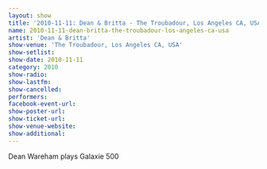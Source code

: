 ```yaml
---
layout: show
title: '2010-11-11: Dean & Britta - The Troubadour, Los Angeles CA, USA'
name: 2010-11-11-dean-britta-the-troubadour-los-angeles-ca-usa
artist: 'Dean & Britta'
show-venue: 'The Troubadour, Los Angeles CA, USA'
show-setlist: 
show-date: 2010-11-11
category: 2010
show-radio: 
show-lastfm: 
show-cancelled: 
performers: 
facebook-event-url: 
show-poster-url: 
show-ticket-url: 
show-venue-website: 
show-additional: 
---
```


Dean Wareham plays Galaxie 500